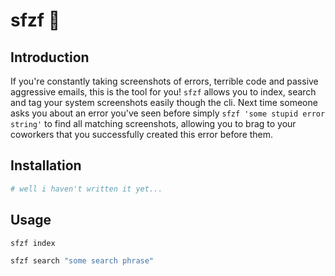 # sfzf 📸

## Introduction

If you're constantly taking screenshots of errors, terrible code and passive aggressive emails, this is the tool for you! `sfzf` allows you to index, search and tag your system screenshots easily though the cli. Next time someone asks you about an error you've seen before simply `sfzf 'some stupid error string'` to find all matching screenshots, allowing you to brag to your coworkers that you successfully created this error before them.

## Installation

```sh
# well i haven't written it yet...
```

## Usage

```sh
sfzf index

sfzf search "some search phrase"
```